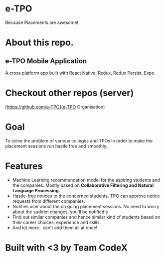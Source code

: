 # e-TPO
Because Placements are awesome!
# About this repo.
## e-TPO Mobile Application
A cross platform app built with React Native, Redux, Redux Persist, Expo.
# Checkout other repos (server)
[https://github.com/e-TPO](e-TPO Organisation)
# Goal
To solve the problem of various colleges and TPOs in order to make the placement sessions run hastle free and smoothly.
# Features
- Machine Learning recommendation model for the aspiring students and the companies.
Mostly based on **Collaborative Filtering and Natural Language Processing.**
- Hastle-free notices to the concerned students. TPO can approve notice requests from different companies.
- Notifies user about the on going placement sessions. No need to worry about the sudden changes, you'll be notified!s
- Find out similar companies and hence similar kind of students based on their career choices, experience and skills.
- And lot more.. can't add them all at once!
# Built with <3 by Team CodeX

